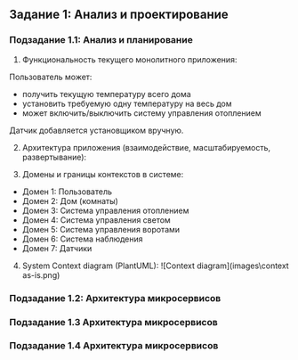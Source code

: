 ## Задание 1: Анализ и проектирование
### Подзадание 1.1: Анализ и планирование

1. Функциональность текущего монолитного приложения:

Пользователь может:
- получить текущую температуру всего дома
- установить требуемую одну температуру на весь дом
- может включить/выключить систему управления отоплением

Датчик добавляется установщиком вручную.

2. Архитектура приложения (взаимодействие, масштабируемость, развертывание):


3. Домены и границы контекстов в системе:

- Домен 1: Пользователь
- Домен 2: Дом (комнаты)
- Домен 3: Система управления отоплением
- Домен 4: Система управления светом
- Домен 5: Система управления воротами
- Домен 6: Система наблюдения
- Домен 7: Датчики

4. System Context diagram (PlantUML):
![Context diagram](images\context as-is.png)


### Подзадание 1.2: Архитектура микросервисов

### Подзадание 1.3 Архитектура микросервисов


### Подзадание 1.4 Архитектура микросервисов